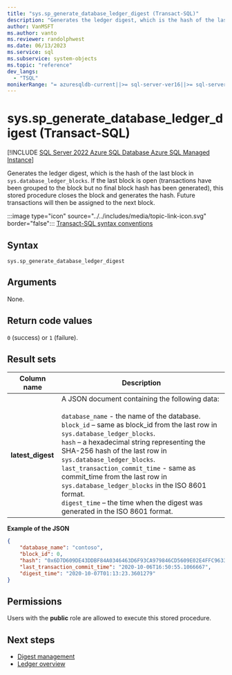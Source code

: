 ```yaml
---
title: "sys.sp_generate_database_ledger_digest (Transact-SQL)"
description: "Generates the ledger digest, which is the hash of the last block in sys.database_ledger_blocks."
author: VanMSFT
ms.author: vanto
ms.reviewer: randolphwest
ms.date: 06/13/2023
ms.service: sql
ms.subservice: system-objects
ms.topic: "reference"
dev_langs:
  - "TSQL"
monikerRange: "= azuresqldb-current||>= sql-server-ver16||>= sql-server-linux-ver16"
---
```

# sys.sp_generate_database_ledger_digest (Transact-SQL)

[!INCLUDE [SQL Server 2022 Azure SQL Database Azure SQL Managed Instance](../../includes/applies-to-version/sqlserver2022-asdb-asmi.md)]

Generates the ledger digest, which is the hash of the last block in `sys.database_ledger_blocks`. If the last block is open (transactions have been grouped to the block but no final block hash has been generated), this stored procedure closes the block and generates the hash. Future transactions will then be assigned to the next block.

:::image type="icon" source="../../includes/media/topic-link-icon.svg" border="false"::: [Transact-SQL syntax conventions](../../t-sql/language-elements/transact-sql-syntax-conventions-transact-sql.md)

## Syntax

```syntaxsql
sys.sp_generate_database_ledger_digest
```

## Arguments

None.

## Return code values

`0` (success) or `1` (failure).

## Result sets

| Column name | Description |
| --- | --- |
|**latest_digest**|A JSON document containing the following data:<br/><br/>`database_name` - the name of the database. <br/>`block_id` – same as block_id from the last row in `sys.database_ledger_blocks`.<br/>`hash` – a hexadecimal string representing the SHA-256 hash of the last row in `sys.database_ledger_blocks`.<br/>`last_transaction_commit_time` - same as commit_time from the last row in `sys.database_ledger_blocks` in the ISO 8601 format.<br/>`digest_time` – the time when the digest was generated in the ISO 8601 format.

**Example of the JSON**

```json
{
    "database_name": "contoso",
    "block_id": 0,
    "hash": "0x6D7D609DE43DDBF84A0346463D6F93CA979846CD5609E02E4FFC96338FC64DD5",
    "last_transaction_commit_time": "2020-10-06T16:50:55.1066667",
    "digest_time": "2020-10-07T01:13:23.3601279"
}
```

## Permissions

Users with the **public** role are allowed to execute this stored procedure.

## Next steps

- [Digest management](../security/ledger/ledger-digest-management.md)
- [Ledger overview](../security/ledger/ledger-overview.md)
